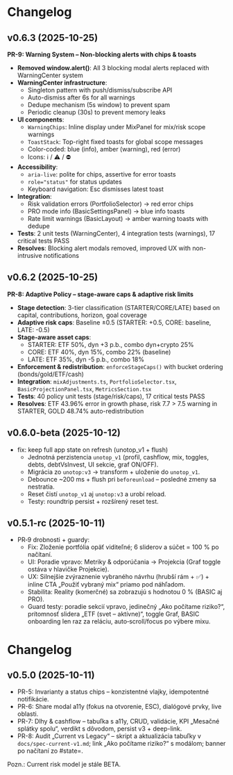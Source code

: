 # Changelog

## v0.6.3 (2025-10-25)

**PR-9: Warning System – Non-blocking alerts with chips & toasts**

- **Removed window.alert()**: All 3 blocking modal alerts replaced with WarningCenter system
- **WarningCenter infrastructure**:
  - Singleton pattern with push/dismiss/subscribe API
  - Auto-dismiss after 6s for all warnings
  - Dedupe mechanism (5s window) to prevent spam
  - Periodic cleanup (30s) to prevent memory leaks
- **UI components**:
  - `WarningChips`: Inline display under MixPanel for mix/risk scope warnings
  - `ToastStack`: Top-right fixed toasts for global scope messages
  - Color-coded: blue (info), amber (warning), red (error)
  - Icons: ℹ️ / ⚠️ / ⛔
- **Accessibility**:
  - `aria-live`: polite for chips, assertive for error toasts
  - `role="status"` for status updates
  - Keyboard navigation: Esc dismisses latest toast
- **Integration**:
  - Risk validation errors (PortfolioSelector) → red error chips
  - PRO mode info (BasicSettingsPanel) → blue info toasts
  - Rate limit warnings (BasicLayout) → amber warning toasts with dedupe
- **Tests**: 2 unit tests (WarningCenter), 4 integration tests (warnings), 17 critical tests PASS
- **Resolves**: Blocking alert modals removed, improved UX with non-intrusive notifications

## v0.6.2 (2025-10-25)

**PR-8: Adaptive Policy – stage-aware caps & adaptive risk limits**

- **Stage detection**: 3-tier classification (STARTER/CORE/LATE) based on capital, contributions, horizon, goal coverage
- **Adaptive risk caps**: Baseline ±0.5 (STARTER: +0.5, CORE: baseline, LATE: -0.5)
- **Stage-aware asset caps**:
  - STARTER: ETF 50%, dyn +3 p.b., combo dyn+crypto 25%
  - CORE: ETF 40%, dyn 15%, combo 22% (baseline)
  - LATE: ETF 35%, dyn -5 p.b., combo 18%
- **Enforcement & redistribution**: `enforceStageCaps()` with bucket ordering (bonds/gold/ETF/cash)
- **Integration**: `mixAdjustments.ts`, `PortfolioSelector.tsx`, `BasicProjectionPanel.tsx`, `MetricsSection.tsx`
- **Tests**: 40 policy unit tests (stage/risk/caps), 17 critical tests PASS
- **Resolves**: ETF 43.96% error in growth phase, risk 7.7 > 7.5 warning in STARTER, GOLD 48.74% auto-redistribution

## v0.6.0-beta (2025-10-12)

- fix: keep full app state on refresh (unotop_v1 + flush)
  - Jednotná perzistencia `unotop_v1` (profil, cashflow, mix, toggles, debts, debtVsInvest, UI sekcie, graf ON/OFF).
  - Migrácia zo `unotop:v3` → transform + uloženie do `unotop_v1`.
  - Debounce ~200 ms + flush pri `beforeunload` – posledné zmeny sa nestratia.
  - Reset čistí `unotop_v1` aj `unotop:v3` a urobí reload.
  - Testy: roundtrip persist + rozšírený reset test.

## v0.5.1-rc (2025-10-11)

- PR‑9 drobnosti + guardy:
  - Fix: Zloženie portfólia opäť viditeľné; 6 sliderov a súčet = 100 % po načítaní.
  - UI: Poradie vpravo: Metriky & odporúčania → Projekcia (Graf toggle ostáva v hlavičke Projekcie).
  - UX: Silnejšie zvýraznenie vybraného návrhu (hrubší rám + ✅) + inline CTA „Použiť vybraný mix“ priamo pod náhľadom.
  - Stabilita: Reality (komerčné) sa zobrazujú s hodnotou 0 % (BASIC aj PRO).
  - Guard testy: poradie sekcií vpravo, jedinečný „Ako počítame riziko?“, prítomnosť slidera „ETF (svet – aktívne)“, toggle Graf, BASIC onboarding len raz za reláciu, auto‑scroll/focus po výbere mixu.

# Changelog

## v0.5.0 (2025-10-11)

- PR-5: Invarianty a status chips – konzistentné vlajky, idempotentné notifikácie.
- PR-6: Share modal a11y (fokus na otvorenie, ESC), dialógové prvky, live oblasti.
- PR-7: Dlhy & cashflow – tabuľka s a11y, CRUD, validácie, KPI „Mesačné splátky spolu“, verdikt s dôvodom, persist v3 + deep-link.
- PR-8: Audit „Current vs Legacy“ – skript a aktualizácia tabuľky v `docs/spec-current-v1.md`; link „Ako počítame riziko?“ s modálom; banner po načítaní zo #state=.

Pozn.: Current risk model je stále BETA.
